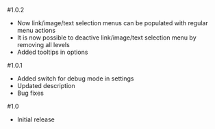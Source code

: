 #1.0.2
- Now link/image/text selection menus can be populated with regular menu actions
- It is now possible to deactive link/image/text selection menu by removing all levels
- Added tooltips in options

#1.0.1
- Added switch for debug mode in settings
- Updated description
- Bug fixes

#1.0
- Initial release